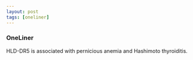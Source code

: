 ```yaml
---
layout: post
tags: [oneliner]
---
```



### OneLiner

HLD-DR5 is associated with pernicious anemia and Hashimoto thyroiditis.
